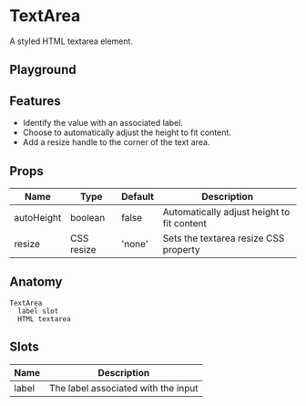 <script>
    import Example from './TextAreaExample.svelte';
    import ThemePropCard from '../ThemePropCard.svelte';
</script>

# TextArea

A styled HTML textarea element.

## Playground

<Example />

## Features

- Identify the value with an associated label.
- Choose to automatically adjust the height to fit content.
- Add a resize handle to the corner of the text area.

## Props

| Name       | Type       | Default | Description                                |
| ---------- | ---------- | ------- | ------------------------------------------ |
| autoHeight | boolean    | false   | Automatically adjust height to fit content |
| resize     | CSS resize | 'none'  | Sets the textarea resize CSS property      |

## Anatomy

```
TextArea
  label slot
  HTML textarea
```

## Slots

| Name  | Description                         |
| ----- | ----------------------------------- |
| label | The label associated with the input |
